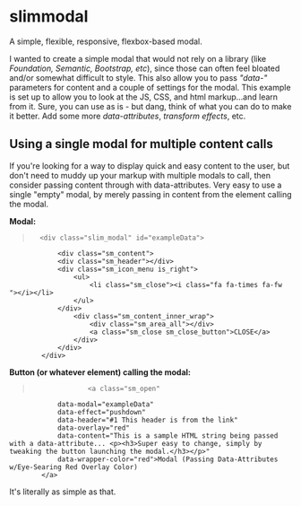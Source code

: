 # slimmodal
A simple, flexible, responsive, flexbox-based modal. 

I wanted to create a simple modal that would not rely on a library (like <em>Foundation, Semantic, Bootstrap, etc</em>), since those can often feel bloated and/or somewhat difficult to style. This also allow you to pass <em>"data-"</em> parameters for content and a couple of settings for the modal. This example is set up to allow you to look at the JS, CSS, and html markup...and learn from it. Sure, you can use as is - but dang, think of what you can do to make it better. Add some more <em>data-attributes</em>, <em>transform effects</em>, etc.

## Using a single modal for multiple content calls
If you're looking for a way to display quick and easy content to the user, but don't need to muddy up your markup with multiple modals to call, then consider passing content through with data-attributes. Very easy to use a single "empty" modal, by merely passing in content from the element calling the modal. 

**Modal:**

> 		<div class="slim_modal" id="exampleData">
				<div class="sm_content">
				<div class="sm_header"></div>
				<div class="sm_icon_menu is_right">
					<ul>
						<li class="sm_close"><i class="fa fa-times fa-fw "></i></li>
					</ul>
				</div>
					<div class="sm_content_inner_wrap">
						<div class="sm_area_all"></div>
						<a class="sm_close sm_close_button">CLOSE</a>
					</div>
				</div>
			</div>

**Button (or whatever element) calling the modal:**

>					<a class="sm_open" 
				data-modal="exampleData" 
				data-effect="pushdown" 
				data-header="#1 This header is from the link" 
				data-overlay="red"
				data-content="This is a sample HTML string being passed with a data-attribute... <p><h3>Super easy to change, simply by tweaking the button launching the modal.</h3></p>" 
				data-wrapper-color="red">Modal (Passing Data-Attributes w/Eye-Searing Red Overlay Color)
			</a>

It's literally as simple as that.
